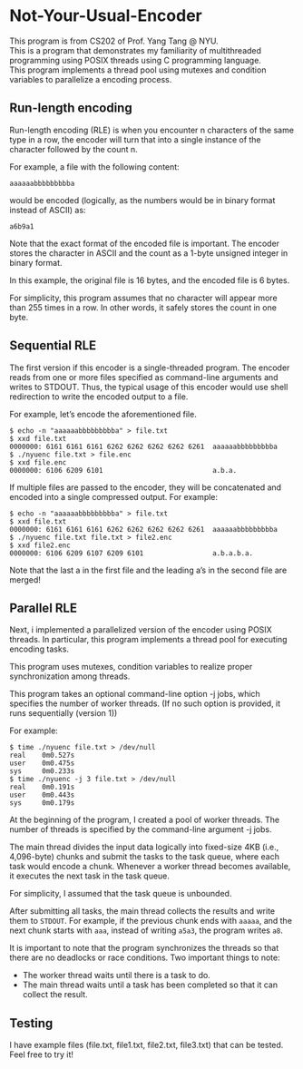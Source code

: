 # Not-Your-Usual-Encoder

This program is from CS202 of Prof. Yang Tang @ NYU. <br />
This is a program that demonstrates my familiarity of multithreaded programming using POSIX threads using C programming language.<br>
This program implements a thread pool using mutexes and condition variables to parallelize a encoding process. <br/>

## Run-length encoding
Run-length encoding (RLE) is when you encounter n characters of the same type in a row, the encoder will turn that into a single instance of the character followed by the count n.

For example, a file with the following content:
```
aaaaaabbbbbbbbba
```
would be encoded (logically, as the numbers would be in binary format instead of ASCII) as:
```
a6b9a1
```

Note that the exact format of the encoded file is important. The encoder stores the character in ASCII and the count as a 1-byte unsigned integer in binary format. 

In this example, the original file is 16 bytes, and the encoded file is 6 bytes.

For simplicity, this program assumes that no character will appear more than 255 times in a row. In other words, it safely stores the count in one byte.

## Sequential RLE
The first version if this encoder is a single-threaded program. The encoder reads from one or more files specified as command-line arguments and writes to STDOUT. Thus, the typical usage of this encoder would use shell redirection to write the encoded output to a file.

For example, let’s encode the aforementioned file.

```
$ echo -n "aaaaaabbbbbbbbba" > file.txt
$ xxd file.txt
0000000: 6161 6161 6161 6262 6262 6262 6262 6261  aaaaaabbbbbbbbba
$ ./nyuenc file.txt > file.enc
$ xxd file.enc
0000000: 6106 6209 6101                           a.b.a.
```

If multiple files are passed to the encoder, they will be concatenated and encoded into a single compressed output. For example:

```
$ echo -n "aaaaaabbbbbbbbba" > file.txt
$ xxd file.txt
0000000: 6161 6161 6161 6262 6262 6262 6262 6261  aaaaaabbbbbbbbba
$ ./nyuenc file.txt file.txt > file2.enc
$ xxd file2.enc
0000000: 6106 6209 6107 6209 6101                 a.b.a.b.a.
```

Note that the last a in the first file and the leading a’s in the second file are merged!

## Parallel RLE
Next, i implemented a parallelized version of the encoder using POSIX threads. In particular, this program implements a thread pool for executing encoding tasks.

This program uses mutexes, condition variables to realize proper synchronization among threads. 

This program takes an optional command-line option -j jobs, which specifies the number of worker threads. (If no such option is provided, it runs sequentially (version 1))

For example:
```
$ time ./nyuenc file.txt > /dev/null
real    0m0.527s
user    0m0.475s
sys     0m0.233s
$ time ./nyuenc -j 3 file.txt > /dev/null
real    0m0.191s
user    0m0.443s
sys     0m0.179s
```

At the beginning of the program, I created a pool of worker threads. The number of threads is specified by the command-line argument -j jobs.

The main thread divides the input data logically into fixed-size 4KB (i.e., 4,096-byte) chunks and submit the tasks to the task queue, where each task would encode a chunk. Whenever a worker thread becomes available, it executes the next task in the task queue.

For simplicity, I assumed that the task queue is unbounded.

After submitting all tasks, the main thread collects the results and write them to `STDOUT`. For example, if the previous chunk ends with `aaaaa`, and the next chunk starts with `aaa`, instead of writing `a5a3`, the program writes `a8`.

It is important to note that the program synchronizes the threads so that there are no deadlocks or race conditions. 
Two important things to note:

- The worker thread waits until there is a task to do.
- The main thread waits until a task has been completed so that it can collect the result.

## Testing
I have example files (file.txt, file1.txt, file2.txt, file3.txt) that can be tested. Feel free to try it!

